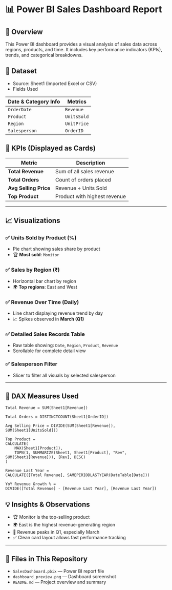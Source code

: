 # 📊 Power BI Sales Dashboard Report
## 📝 Overview

This Power BI dashboard provides a visual analysis of sales data across regions, products, and time. It includes key performance indicators (KPIs), trends, and categorical breakdowns.

## 📁 Dataset
- Source: Sheet1 (Imported Excel or CSV)
- Fields Used

| Date & Category Info | Metrics              |
|----------------------|----------------------|
| `OrderDate`          | `Revenue`            |
| `Product`            | `UnitsSold`          |
| `Region`             | `UnitPrice`          |
| `Salesperson`        | `OrderID`            |


## 📌 KPIs (Displayed as Cards)

| **Metric**           | **Description**                    |
|----------------------|------------------------------------|
| **Total Revenue**    | Sum of all sales revenue           |
| **Total Orders**     | Count of orders placed             |
| **Avg Selling Price**| Revenue ÷ Units Sold               |
| **Top Product**      | Product with highest revenue       |

---

## 📈 Visualizations

### ✅ Units Sold by Product (%)
- Pie chart showing sales share by product  
- 🏆 **Most sold**: `Monitor`

### ✅ Sales by Region (₹)
- Horizontal bar chart by region  
- 🌍 **Top regions**: East and West

### ✅ Revenue Over Time (Daily)
- Line chart displaying revenue trend by day  
- 📈 Spikes observed in **March (Q1)**

### ✅ Detailed Sales Records Table
- Raw table showing: `Date`, `Region`, `Product`, `Revenue`  
- Scrollable for complete detail view

### ✅ Salesperson Filter
- Slicer to filter all visuals by selected salesperson

---

## 🧠 DAX Measures Used

```DAX
Total Revenue = SUM(Sheet1[Revenue])

Total Orders = DISTINCTCOUNT(Sheet1[OrderID])

Avg Selling Price = DIVIDE(SUM(Sheet1[Revenue]), SUM(Sheet1[UnitsSold]))

Top Product = 
CALCULATE(
    MAX(Sheet1[Product]),
    TOPN(1, SUMMARIZE(Sheet1, Sheet1[Product], "Rev", SUM(Sheet1[Revenue])), [Rev], DESC)
)

Revenue Last Year = 
CALCULATE([Total Revenue], SAMEPERIODLASTYEAR(DateTable[Date]))

YoY Revenue Growth % = 
DIVIDE([Total Revenue] - [Revenue Last Year], [Revenue Last Year])
```

## 💡 Insights & Observations

- 🏆 Monitor is the top-selling product  
- 🌍 East is the highest revenue-generating region  
- 📅 Revenue peaks in Q1, especially March  
- ✅ Clean card layout allows fast performance tracking  

---

## 📁 Files in This Repository

- `SalesDashboard.pbix` — Power BI report file  
- `dashboard_preview.png` — Dashboard screenshot  
- `README.md` — Project overview and summary  
